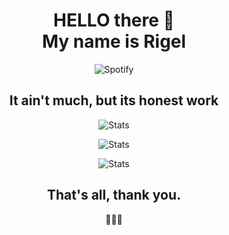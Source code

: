 <h1 align="center"> HELLO there 👋<br> 
My name is Rigel </h1>

<!-- <p align="center">This is my discord, you can dm me here</p>
<p align="center"> 
<img alt="Discord" src="https://discord.c99.nl/widget/theme-2/295522360872796161.png"> </p> -->

<p align="center">
<img alt="Spotify" src="https://spotify-recently-played-readme.vercel.app/api?user=8ca41v9oosk8g9faip5n4w4jm&count=5"> </p>


<h2 align="center"> It ain't much, but its honest work </h2>
<p align="center">
<img alt="Stats" src="https://github-readme-stats.vercel.app/api/top-langs/?username=Rigelyon&theme=blue-green&show_icons=true&hide_border=true&layout=compact"></p>

<p align="center">
<img alt="Stats" src="https://github-readme-stats.vercel.app/api?username=Rigelyon&theme=blue-green&show_icons=true&hide_border=true&count_private=true"></p>

<p align="center">
<img alt="Stats" src="https://github-readme-streak-stats.herokuapp.com/?user=Rigelyon&theme=blue-green&hide_border=true"></p>

<h2 align="center"> That's all, thank you.</h2>
<p align="center">🌸🌸🌸</p>
